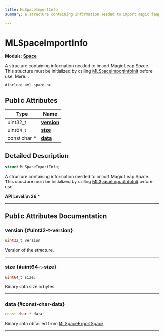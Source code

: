 ```yaml
---
title: MLSpaceImportInfo
summary: a structure containing information needed to import magic leap space. this structure must be initialized by calling mlspaceimportinfoinit before use. 

---
```


# MLSpaceImportInfo

**Module:** **[Space](/api-ref/api/Modules/group___space/group___space.md)**



A structure containing information needed to import Magic Leap Space. This structure must be initialized by calling [MLSpaceImportInfoInit](/api-ref/api/Modules/group___space/group___space.md#void-mlspaceimportinfoinit) before use.  [More...](#detailed-description)


`#include <ml_space.h>`

## Public Attributes

| Type           | Name           |
| -------------- | -------------- |
| uint32_t | **[version](/api-ref/api/Modules/group___space/struct_m_l_space_import_info.md#uint32-t-version)**  |
| uint64_t | **[size](/api-ref/api/Modules/group___space/struct_m_l_space_import_info.md#uint64-t-size)**  |
| const char * | **[data](/api-ref/api/Modules/group___space/struct_m_l_space_import_info.md#const-char-data)**  |

## Detailed Description

```cpp
struct MLSpaceImportInfo;
```

A structure containing information needed to import Magic Leap Space. This structure must be initialized by calling [MLSpaceImportInfoInit](/api-ref/api/Modules/group___space/group___space.md#void-mlspaceimportinfoinit) before use. 




**API Level:\n 26**
  * 




-----------
## Public Attributes Documentation

### version {#uint32-t-version}

```cpp
uint32_t version;
```


Version of the structure. 





-----------

### size {#uint64-t-size}

```cpp
uint64_t size;
```


Binary data size in bytes. 





-----------

### data {#const-char-data}

```cpp
const char * data;
```


Binary data obtained from [MLSpaceExportSpace](/api-ref/api/Modules/group___space/group___space.md#mlresult-mlspaceexportspace). 





-----------


